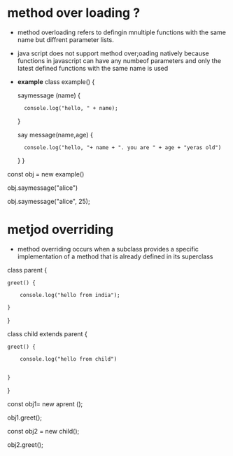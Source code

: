 # method over loading ?
- method overloading refers to defingin mnultiple functions with the same name  but diffrent parameter lists.
- java script does not support method over;oading natively because functions in javascript can have any numbeof parameters and only the latest defined functions with the same name is used
- **example**
class example() {

    saymessage (name) {

        console.log("hello, " + name);

    }

    say message(name,age) {

        console.log("hello, "+ name + ". you are " + age + "yeras old")

    }
}

const obj = new example()

obj.saymessage("alice")

obj.saymessage("alice", 25);
# metjod overriding
- method overriding occurs when a subclass provides a specific implementation of a method that is already defined in its superclass

class parent {

    greet() {

        console.log("hello from india");

    }


}

class child extends parent {

    greet() {

        console.log("hello from child")


    }
}

const obj1= new aprent ();

obj1.greet();

const obj2 = new child();

obj2.greet();